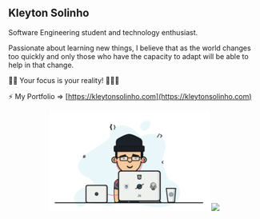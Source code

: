 ## Kleyton Solinho

Software Engineering student and technology enthusiast.

Passionate about learning new things, I believe that as the world changes too quickly and only those who have the capacity to adapt will be able to help in that change.

🖖🏼  Your focus is your reality! 👨🏻‍💻

⚡  My Portfolio => [https://kleytonsolinho.com](https://kleytonsolinho.com)

<div align="center">
    <img alt="Coding..." title="Developer" src="https://github.com/kleytonsolinho/kleytonsolinho/blob/master/anime.gif?raw=true" width="320px" />
    <img height="180em" src="https://github-readme-stats.vercel.app/api/top-langs/?username=kleytonsolinho&layout=compact&langs_count=16&theme=vue"/>
</div>
                                                                                                                                                  <!--
**kleytonsolinho/kleytonsolinho** is a ✨ _special_ ✨ repository because its `README.md` (this file) appears on your GitHub profile.
### Hi there 👋

Here are some ideas to get you started:

- 🔭 I’m currently working on ...
- 🌱 I’m currently learning ...
- 👯 I’m looking to collaborate on ...
- 🤔 I’m looking for help with ...
- 💬 Ask me about ...
- 📫 How to reach me: ...
- 😄 Pronouns: ...
- ⚡ Fun fact: ...
-->
